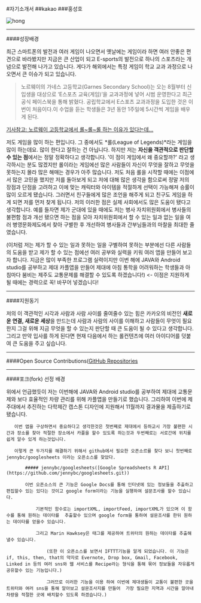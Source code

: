#자기소개서
##kakao
###홍성호

![hong](http://blogfiles.naver.net/20160326_40/buk4130_1458985382686MvxuJ_JPEG/KakaoTalk_20160218_225653407.jpg)


* * *
####성장배경


 최근 스마트폰의 발전과 여러 게임이 나오면서 옛날에는 게임이라 하면 여러 안좋은 편견으로 바라봤지만 지금은 큰 산업이 되고 E-sports의 발전으로 하나의 스포츠라는 개념으로 발전해 나가고 있습니다. 게다가 해외에서는 특정 게임이 학교 교과 과정으로 나오면서 큰 이슈가 되고 있습니다.

 >노르웨이의 가네스 고등학교(Garnes Secondary School)는 오는 8월부터 신입생을 대상으로 ‘E스포츠 교육(게임)’을 교과과정에 넣어 시범 운영한다고 최근 공식 페이스북을 통해 밝혔다. 공립학교에서 E스포츠 교과과정을 도입한 것은 이번이 처음이다.이 수업을 듣는 학생들은 3년 동안 1주일에 5시간씩 게임을 배우게 된다.

 [기사참고: 노르웨이 고등학교에서 롤~롤~롤 하는 이유가 있다는데…](http://m.mk.co.kr:8880/news/headline/2016/41900)


  저도 게임을 많이 하는 편입니다. 그 중에서도 *롤(League of Legends)*라는 게임을 많이 하는데요. 많이 한다고 잘하는 건 아닙니다. 하지만 저는 **자신을 객관적으로 판단할 수 있는 점**에서는 정말 정확하다고 생각합니다. '이 점이 게임에서 왜 중요할까?' 라고 생각하시는 분도 많겠지만 롤이라는 게임에선 많은 사람들이 자신이 무엇을 잘하고 무엇을 못하는지 몰라 많은 해매는 경우가 아주 많습니다. 저도 처음 롤을 시작할 때에는 이점에서 많은 고민을 했지만 저를 돌아보게 되고 저에 대해 많은 생각을 함으로써 정말 저의 장점과 단점을 고려하고 이에 맞는 캐릭터와 아이템을 적절하게 선택이 가능해져 승률이 많이 오르게 됐습니다. 그러면서 친구들에게 많은 조언을 해주게 되고 친구도 게임을 하게 되면 저를 먼저 찾게 됩니다. 저의 이러한 점은 실제 사회에서도 많은 도움이 됐다고 생각합니다. 예를 들자면 제가 군대에 있을 때에도 저는 병사 자치위원회에서 병사들의 불편함 점과 개선 됐으면 하는 점을 모아 자치위원회에서 할 수 있는 일과 없는 일을 여러 병영문화제도에서 찾아 구별한 후 개선하여 병사들과 간부님들과의 마찰을 최대한 줄였습니다. 

   (이처럼 저는 제가 할 수 있는 일과 못하는 일을 구별하여 못하는 부분에선 다른 사람들의 도움을 받고 제가 할 수 있는 점에선 여러 공부와 실력을 키워 여러 앱을 만들어 보고자 합니다. 지금은 많이 부족한 프로그램 실력이지만 이번 해에 JAVA와 Android studio를 공부하고 제대 카플앱을 만들어 제대에 아침 통학을 어려워하는 학생들과 아침마다 붐비는 제주도 교통문제를 해결할 수 있도록 하겠습니다!) <- 이점은 지원하게 될 때에는 경력으로 꼭! 바꾸어 넣겠습니다! 
   
___

####지원동기

  저의 이 객관적인 시각과 사람과 사람 사이를 줄여줄수 있는 힘은 카카오의 비전인 **새로운 연결, 새로운 세상**을 만드는데 사람과 사람의 사이를 이해하고 사람들이 무엇이 필요한지 그걸 위해 지금 무엇을 할 수 있는지 판단할 때 큰 도움이 될 수 있다고 생각합니다. 그리고 만약 입사를 하게 된다면 현재 다음에서 하는 롤컨텐츠에 여러 아이디어를 덧붙여 큰 도움을 주고 싶습니다.
       
___
	 
####Open Source Contributions([GitHub Repositories](https://github.com/buk4130)

___

####포크(fork) 선정 배경
 
   위에서 언급했듯이 저는 이번해에 JAVA와 Android studio를 공부하여 제대에 교통문제와 보다 효율적인 차량 관리를 위해 카플앱을 만들기로 했습니다. 그리하여 이번에 제주대에서 추진하는 다학제간 캡스톤 디자인에 지원해서 11월까지 결과물을 제출하기로 됐습니다. 
     
       이번 앱을 구상하면서 중요하다고 생각한것은 첫번째로 제대에서 등하교시 가장 불편한 시간과 장소를 찾아 적절한 장소에서 카플을 할수 있도록 하는것과 두번째로는 서로간에 위치를 쉽게 알수 있게 하는것입니다. 
         
	   이렇게 큰 두가지를 해결하기 위해서 github에서 필요한 오픈소르를 찾다 보니 첫번째로 jennybc/googlesheets 이라는 오픈소스를 찾았다.
	     
	       ##### jennybc/googlesheets([Google Spreadsheets R API](https://github.com/jennybc/googlesheets.git))
	         
		   이번 오픈소스의 큰 기능은 Google Docs를 통해 인터넷에 있는 정보들을 추출하고 편집할수 있는 있다는 것이고 google form이라는 기능을 실행하여 설문조사를 할수 있습니다.
		     
		       기본적인 함수로는 importXML, importFeed, importXML가 있으며 이 함수를 통해 원하는 데이타를  추출할수 있으며 google form을 통하여 설문조사를 한뒤 원하는 데이타를 얻을수 있습니다.
		         
			   그리고 Marin Hawksey은 태그를 제공하여 트위터의 원하는 데이타를 추출해 낼수 있습니다.
			     
			       (또한 이 오픈소스를 보면서 IFTTT기능을 알게 되었습니다. 이 기능은 if, this, then, that의 약자로 Evernote, Drop box, Gmail, Facebook, Linked in 등의 여러 sns와 웹 서비스를 Recipe라는 형식을 통해 묶어 정보들을 자유롭게 공유할수 있는 기능입니다.)
			         
				   그러므로 이러한 기능을 이용 하여 이번에 제대생들이 교통이 불편한 곳을 트위터와 여러 sns을 통해 알아보고 설문조사지를 만들어  가장 필요한 지역과 시간을 알아내 차량을 적절한 곳에 배치할수 있도록 하겠습니다.)
